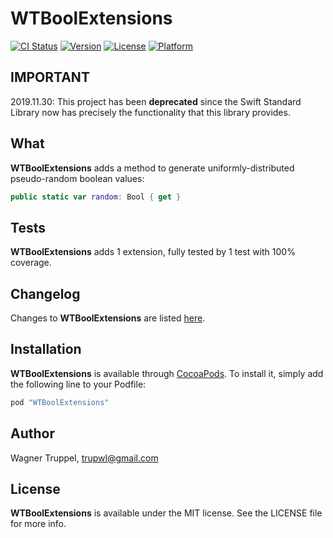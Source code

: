 # WTBoolExtensions

[![CI Status](http://img.shields.io/travis/wltrup/Swift-WTBoolExtensions.svg?style=flat)](https://travis-ci.org/wltrup/Swift-WTBoolExtensions)
[![Version](https://img.shields.io/cocoapods/v/WTBoolExtensions.svg?style=flat)](http://cocoapods.org/pods/WTBoolExtensions)
[![License](https://img.shields.io/cocoapods/l/WTBoolExtensions.svg?style=flat)](http://cocoapods.org/pods/WTBoolExtensions)
[![Platform](https://img.shields.io/cocoapods/p/WTBoolExtensions.svg?style=flat)](http://cocoapods.org/pods/WTBoolExtensions)

## IMPORTANT
2019.11.30: This project has been **deprecated** since the Swift Standard Library now has precisely the functionality that this library provides.

## What

**WTBoolExtensions** adds a method to generate uniformly-distributed pseudo-random boolean values:

```swift
public static var random: Bool { get }
```

## Tests

**WTBoolExtensions** adds 1 extension, fully tested by 1 test with 100% coverage.

## Changelog

Changes to **WTBoolExtensions** are listed
[here](https://github.com/wltrup/Swift-WTBoolExtensions/blob/master/CHANGELOG.md).

## Installation

**WTBoolExtensions** is available through [CocoaPods](http://cocoapods.org). To install
it, simply add the following line to your Podfile:

```ruby
pod "WTBoolExtensions"
```

## Author

Wagner Truppel, trupwl@gmail.com

## License

**WTBoolExtensions** is available under the MIT license. See the LICENSE file for more info.
